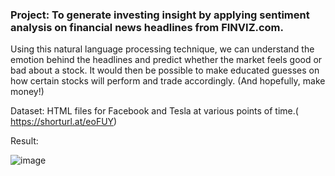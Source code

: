 ### Project: To generate investing insight by applying sentiment analysis on financial news headlines from FINVIZ.com. 
Using this natural language processing technique, we can understand the emotion behind the headlines and predict whether the market feels good or bad about a stock. 
It would then be possible to make educated guesses on how certain stocks will perform and trade accordingly. (And hopefully, make money!)

Dataset: HTML files for Facebook and Tesla at various points of time.( https://shorturl.at/eoFUY)

Result: 

![image](https://user-images.githubusercontent.com/42112240/140859038-1bd5823a-4128-4713-b54a-cb2ac96ee16a.png)

